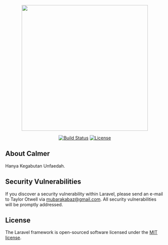<p align="center"><a href="https://github.com/mubarakabaz" target="_blank"><img src="logo-calmerz.png" width="400"></a></p>

<p align="center">
<a href="#"><img src="https://travis-ci.org/laravel/framework.svg" alt="Build Status"></a>
<a href="#"><img src="https://img.shields.io/packagist/l/laravel/framework" alt="License"></a>
</p>

## About Calmer

Hanya Kegabutan Unfaedah.


## Security Vulnerabilities

If you discover a security vulnerability within Laravel, please send an e-mail to Taylor Otwell via [mubarakabaz@gmail.com](mailto:mubarakabaz@gmail.com). All security vulnerabilities will be promptly addressed.

## License

The Laravel framework is open-sourced software licensed under the [MIT license](https://opensource.org/licenses/MIT).
